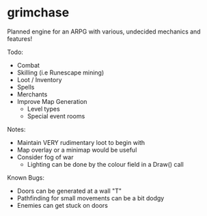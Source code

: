 # grimchase

Planned engine for an ARPG with various, undecided mechanics and features!

Todo:
- Combat
- Skilling (i.e Runescape mining)
- Loot / Inventory
- Spells
- Merchants
- Improve Map Generation
    - Level types
    - Special event rooms

Notes:
- Maintain VERY rudimentary loot to begin with
- Map overlay or a minimap would be useful
- Consider fog of war
    - Lighting can be done by the colour field in a Draw() call

Known Bugs:
- Doors can be generated at a wall "T"
- Pathfinding for small movements can be a bit dodgy
- Enemies can get stuck on doors
